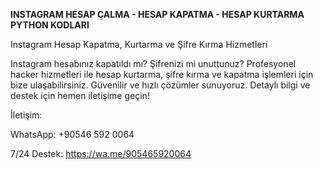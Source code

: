 **INSTAGRAM HESAP ÇALMA - HESAP KAPATMA - HESAP KURTARMA PYTHON KODLARI**

Instagram Hesap Kapatma, Kurtarma ve Şifre Kırma Hizmetleri

Instagram hesabınız kapatıldı mı? Şifrenizi mi unuttunuz? Profesyonel hacker hizmetleri ile hesap kurtarma, şifre kırma ve kapatma işlemleri için bize ulaşabilirsiniz. Güvenilir ve hızlı çözümler sunuyoruz. Detaylı bilgi ve destek için hemen iletişime geçin!

İletişim:



WhatsApp: +90546 592 0064

7/24 Destek: https://wa.me/905465920064

